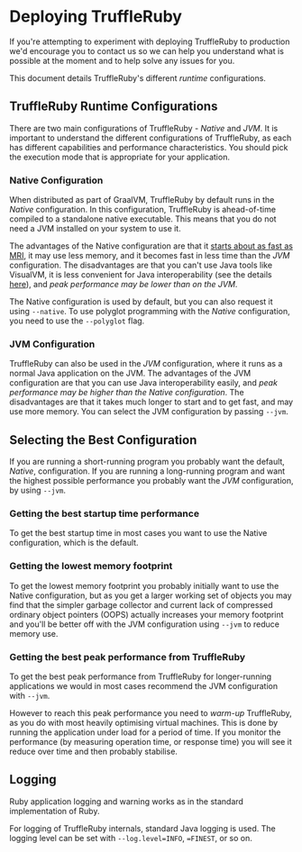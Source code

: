 # Deploying TruffleRuby

If you're attempting to experiment with deploying TruffleRuby to production we'd
encourage you to contact us so we can help you understand what is possible at
the moment and to help solve any issues for you.

This document details TruffleRuby's different *runtime* configurations.

## TruffleRuby Runtime Configurations

There are two main configurations of TruffleRuby - *Native* and *JVM*. It is
important to understand the different configurations of TruffleRuby, as each has
different capabilities and performance characteristics. You should pick the
execution mode that is appropriate for your application.

### Native Configuration

When distributed as part of GraalVM, TruffleRuby by default runs in the *Native*
configuration. In this configuration, TruffleRuby is ahead-of-time compiled to a
standalone native executable. This means that you do not need a JVM installed on
your system to use it.

The advantages of the Native configuration are that it [starts about as fast as
MRI](https://eregon.me/blog/2019/04/24/how-truffleruby-startup-became-faster-than-mri.html),
it may use less memory, and it becomes fast in less time than the *JVM*
configuration. The disadvantages are that you can't use Java tools like
VisualVM, it is less convenient for Java interoperability
(see the details [here](compatibility.md#java-interoperability-with-the-native-configuration)),
and *peak performance may be lower than on the JVM*.

The Native configuration is used by default, but you can also request it
using `--native`. To use polyglot programming with the *Native* configuration,
you need to use the `--polyglot` flag.

### JVM Configuration

TruffleRuby can also be used in the *JVM* configuration, where it runs as a
normal Java application on the JVM. The advantages of the JVM configuration are
that you can use Java interoperability easily, and *peak performance may be
higher than the Native configuration*. The disadvantages are that it takes much
longer to start and to get fast, and may use more memory. You can select the
JVM configuration by passing `--jvm`.

## Selecting the Best Configuration

If you are running a short-running program you probably want the default,
*Native*, configuration. If you are running a long-running program and want the
highest possible performance you probably want the *JVM* configuration, by using
`--jvm`.

### Getting the best startup time performance

To get the best startup time in most cases you want to use the
Native configuration, which is the default.

### Getting the lowest memory footprint

To get the lowest memory footprint you probably initially want to use the Native
configuration, but as you get a larger working set of objects you may find that
the simpler garbage collector and current lack of compressed ordinary object
pointers (OOPS) actually increases your memory footprint and you'll be better
off with the JVM configuration using `--jvm` to reduce memory use.

### Getting the best peak performance from TruffleRuby

To get the best peak performance from TruffleRuby for longer-running
applications we would in most cases recommend the JVM configuration with
`--jvm`.

However to reach this peak performance you need to *warm-up* TruffleRuby, as you
do with most heavily optimising virtual machines. This is done by running the
application under load for a period of time. If you monitor the performance (by
measuring operation time, or response time) you will see it reduce over time and
then probably stabilise.

## Logging

Ruby application logging and warning works as in the standard implementation of
Ruby.

For logging of TruffleRuby internals, standard Java logging is used. The logging
level can be set with `--log.level=INFO`, `=FINEST`, or so on.
